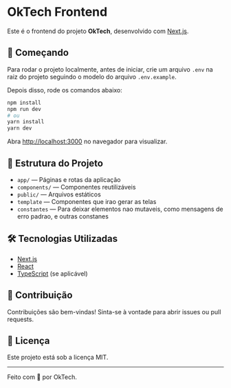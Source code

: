 # OkTech Frontend

Este é o frontend do projeto **OkTech**, desenvolvido com [Next.js](https://nextjs.org).

## 🚀 Começando

Para rodar o projeto localmente, antes de iniciar, crie um arquivo `.env` na raiz do projeto seguindo o modelo do arquivo `.env.example`.

Depois disso, rode os comandos abaixo:
```bash
npm install
npm run dev
# ou
yarn install
yarn dev
```

Abra [http://localhost:3000](http://localhost:3000) no navegador para visualizar.

## 📁 Estrutura do Projeto

- `app/` — Páginas e rotas da aplicação
- `components/` — Componentes reutilizáveis
- `public/` — Arquivos estáticos
- `template` — Componentes que irao gerar as telas
- `constantes` — Para deixar elementos nao mutaveis, como mensagens de erro padrao, e outras constanes
## 🛠️ Tecnologias Utilizadas

- [Next.js](https://nextjs.org/)
- [React](https://react.dev/)
- [TypeScript](https://www.typescriptlang.org/) (se aplicável)

## 🤝 Contribuição

Contribuições são bem-vindas! Sinta-se à vontade para abrir issues ou pull requests.

## 📄 Licença

Este projeto está sob a licença MIT.

---
Feito com 💙 por OkTech.
